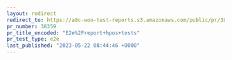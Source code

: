 ```yaml
---
layout: redirect
redirect_to: https://a8c-woo-test-reports.s3.amazonaws.com/public/pr/38359/hpos/e2e/index.html
pr_number: 38359
pr_title_encoded: "E2e%2Freport+hpos+tests"
pr_test_type: e2e
last_published: "2023-05-22 08:44:46 +0000"
---
```


